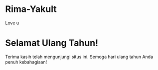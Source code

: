 # Rima-Yakult
Love u
<!DOCTYPE html>
<html lang="en">
<head>
    <meta charset="UTF-8">
    <meta name="viewport" content="width=device-width, initial-scale=1.0">
    <title>Ucapan Selamat Ulang Tahun</title>
</head>
<body>
    <h1>Selamat Ulang Tahun!</h1>
    <p>Terima kasih telah mengunjungi situs ini. Semoga hari ulang tahun Anda penuh kebahagiaan!</p>
</body>
</html>
